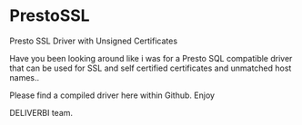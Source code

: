 # PrestoSSL
Presto SSL Driver with Unsigned Certificates

Have you been looking around like i was for a Presto SQL compatible driver that can be used for SSL and self certified certificates and unmatched host names..

Please find a compiled driver here within Github. Enjoy

DELIVERBI team.
